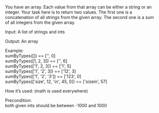 You have an array. Each value from that array can be either a string or an integer. Your task here is to return two values. The first one is a concatenation of all strings from the given array. The second one is a sum of all integers from the given array.

Input: A list of strings and ints

Output: An array

Example:  
sumByTypes([]) == ['', 0]  
sumByTypes([1, 2, 3]) == ['', 6]  
sumByTypes(['1', 2, 3]) == ['1', 5]  
sumByTypes(['1', '2', 3]) == ['12', 3]  
sumByTypes(['1', '2', '3']) == ['123', 0]  
sumByTypes(['size', 12, 'in', 45, 0]) == ['sizein', 57]  

How it’s used: (math is used everywhere)

Precondition:   
both given ints should be between -1000 and 1000 